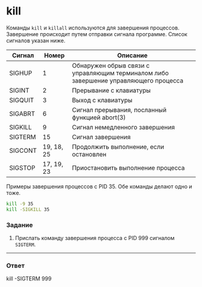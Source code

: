 # kill

Команды `kill` и `killall` используются для завершения процессов. Завершение происходит
путем отправки сигнала программе. Список сигналов указан ниже.

| Сигнал  | Номер      | Описание                                                                             |
| ------- | ---------- | ------------------------------------------------------------------------------------ |
| SIGHUP  | 1          | Обнаружен обрыв связи с управляющим терминалом либо завершение управляющего процесса |
| SIGINT  | 2          | Прерывание с клавиатуры                                                              |
| SIGQUIT | 3          | Выход с клавиатуры                                                                   |
| SIGABRT | 6          | Сигнал прерывания, посланный функцией abort(3)                                       |
| SIGKILL | 9          | Сигнал немедленного завершения                                                       |
| SIGTERM | 15         | Сигнал завершения                                                                    |
| SIGCONT | 19, 18, 25 | Продолжить выполнение, если остановлен                                               |
| SIGSTOP | 17, 19, 23 | Приостановить выполнение процесса                                                    |

Примеры завершения процессов с PID 35. Обе команды делают одно и тоже.

```bash
kill -9 35
kill -SIGKILL 35
```

### Задание

1. Прислать команду завершения процесса c PID 999 сигналом `SIGTERM`.

---

### Ответ
kill -SIGTERM 999


